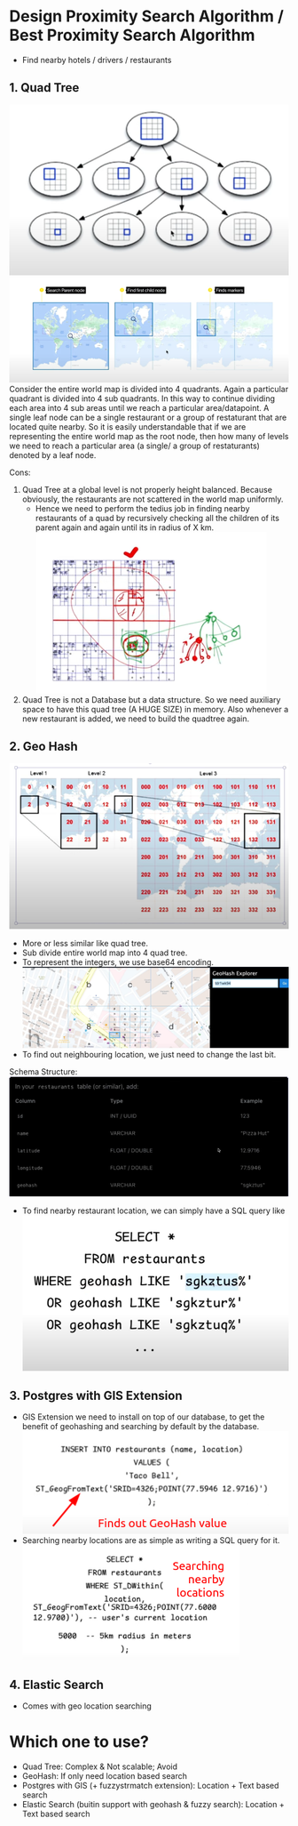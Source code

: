 # Design Proximity Search Algorithm / Best Proximity Search Algorithm
- Find nearby hotels / drivers / restaurants

## 1. Quad Tree
![alt text](image.png)
![alt text](image-1.png)
Consider the entire world map is divided into 4 quadrants. Again a particular quadrant is divided into 4 sub quadrants. In this way to continue dividing each area into 4 sub areas until we reach a particular area/datapoint. A single leaf node can be a single restaurant or a group of restaturant that are located quite nearby. So it is easily understandable that if we are representing the entire world map as the root node, then how many of levels we need to reach a particular area (a single/ a group of restaturants) denoted by a leaf node.

Cons:
1. Quad Tree at a global level is not properly height balanced. Because obviously, the restaurants are not scattered in the world map uniformly.
    - Hence we need to perform the tedius job in finding nearby restaurants of a quad by recursively checking all the children of its parent again and again until its in radius of X km.
![alt text](image-2.png)
2. Quad Tree is not a Database but a data structure. So we need auxiliary space to have this quad tree (A HUGE SIZE) in memory. Also whenever a new restaurant is added, we need to build the quadtree again.

## 2. Geo Hash
![alt text](image-3.png)
- More or less similar like quad tree.
- Sub divide entire world map into 4 quad tree.
- To represent the integers, we use base64 encoding.
![alt text](image-4.png)
- To find out neighbouring location, we just need to change the last bit.

Schema Structure:
![alt text](image-5.png)
- To find nearby restaurant location, we can simply have a SQL query like
![alt text](image-6.png)


## 3. Postgres with GIS Extension
- GIS Extension we need to install on top of our database, to get the benefit of geohashing and searching by default by the database.
![alt text](image-7.png)
- Searching nearby locations are as simple as writing a SQL query for it.
![alt text](image-8.png)


## 4. Elastic Search
- Comes with geo location searching


# Which one to use?
- Quad Tree: Complex & Not scalable; Avoid
- GeoHash: If only need location based search
- Postgres with GIS (+ fuzzystrmatch extension): Location + Text based search
- Elastic Search (buitin support with geohash & fuzzy search): Location + Text based search


